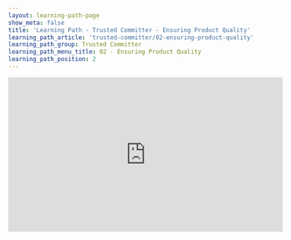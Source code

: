 ```yaml
---
layout: learning-path-page
show_meta: false
title: 'Learning Path - Trusted Committer - Ensuring Product Quality'
learning_path_article: 'trusted-committer/02-ensuring-product-quality'
learning_path_group: Trusted Committer
learning_path_menu_title: 02 - Ensuring Product Quality
learning_path_position: 2
---
```


<iframe width="560" height="315" src="https://www.youtube.com/embed/06cVAAwgsZA" frameborder="0" allow="accelerometer; autoplay; encrypted-media; gyroscope; picture-in-picture" allowfullscreen></iframe>